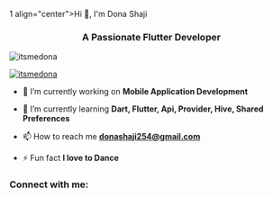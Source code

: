 1 align="center">Hi 👋, I'm Dona Shaji</h1>
<h3 align="center">A Passionate Flutter Developer</h3>

<p align="left"> <img src="https://komarev.com/ghpvc/?username=itsmedona&label=Profile%20views&color=0e75b6&style=flat" alt="itsmedona" /> </p>

<p align="left"> <a href="https://github.com/ryo-ma/github-profile-trophy"><img src="https://github-profile-trophy.vercel.app/?username=itsmedona" alt="itsmedona" /></a> </p>

- 🔭 I’m currently working on **Mobile Application Development**

- 🌱 I’m currently learning **Dart, Flutter, Api, Provider, Hive, Shared Preferences**

- 📫 How to reach me **donashaji254@gmail.com**

- ⚡ Fun fact **I love to Dance**

<h3 align="left">Connect with me:</h3>
<p align="left">
